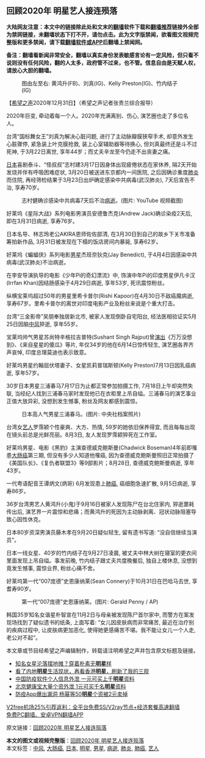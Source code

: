  <h2>回顾2020年 明星艺人接连殒落</h2> <p class="notice"><b>大陆网友注意：本文中的链接除此处和文末的<a href="https://github.com/bannedbook/fanqiang" >翻墙</a>软件下载和<a href="https://github.com/killgcd/justmysocks/blob/master/README.md">翻墙推荐</a>链接外全部为禁网链接，未翻墙状态下打不开，请勿点击。此为文字版禁闻，欲看图文视频完整版和更多禁闻，请下载<a href="https://github.com/bannedbook/fanqiang">翻墙软件或APP</a>后翻墙上禁闻网。</p><p>备注：翻墙看新闻非常安全，翻墙以真实身份发表敏感言论有一定风险，但只看不说则没有任何风险，翻的人太多，政府管不过来，也不管。信息自由是天赋人权，请放心大胆的翻墙。</b></p>  <div class="entry"> <figure><figcaption>图由左至右: 黄鸿升(FB)、刘真(IG)、Kelly Preston(IG)、竹内结子(IG)</figcaption></figure> <p>【<span class='wp_keywordlink_affiliate'><a href="https://www.soundofhope.org" title="希望之声" target="_blank">希望之声</a></span>2020年12月31日】（希望之声记者张贵兰综合报导）</p> <p>2020年巨变, 牵动着每一个人。2020年充满离别、伤心, 演艺圈也走了多位名人。</p> <p>台湾“国标舞女王”刘真为解决心脏问题, 进行了主动脉瓣膜狭窄手术, 却意外发生心脏骤停, 紧急装上叶克膜抢救, 装上心室辅助器等待换心, 但刘真最终还是斗不过死神, 于3月22日离世, 享年44岁；而丈夫辛龙至今仍走不出丧妻之痛。  </p> <p><a href="https://www.bannedbook.org/bnews/tag/%e6%97%a5%e6%9c%ac/" class="st_tag internal_tag" rel="tag" title="标签 日本 下的日志">日本</a>喜剧泰斗、“怪叔叔”志村建3月17日因身体出现疲倦状态在家休养, 隔2天开始发烧并伴有呼吸困难症状, 3月20日被送进东京都内一间医院, 之后因确诊重度<a href="https://www.bannedbook.org/bnews/tag/%e8%82%ba%e7%82%8e/" class="st_tag internal_tag" rel="tag" title="标签 肺炎 下的日志">肺炎</a>而住院, 再经筛检结果于3月23日出炉确定感染中共病毒(武汉肺炎), 7天后宣告不治, 享寿70岁。</p> <figure><figcaption>志村健确诊感染中共病毒7天后不治<a href="https://www.bannedbook.org/bnews/tag/%E7%97%85%E9%80%9D/" class="st_tag internal_tag" rel="tag" title="标签 病逝 下的日志">病逝</a>。(图片: YouTube 视频截图)</figcaption></figure> <p>好莱坞《星际大战》系列电影男演员安德鲁杰克(Andrew Jack)确诊染疫2天后, 即在3月31日病逝, 享寿76岁。</p> <p>日本名导、林志玲老公AKIRA恩师佐佐部清, 在3月30日到自己的故乡下关市准备筹拍新作品, 3月31日被发现在下榻的饭店房间内暴毙, 享寿62岁。</p>  <p>好莱坞《蝙蝠侠》系列电影<a href="https://www.bannedbook.org/bnews/tag/%e7%94%b7%e6%98%9f/" class="st_tag internal_tag" rel="tag" title="标签 男星 下的日志">男星</a>杰班奈狄克(Jay Benedict), 于4月4日因感染中共病毒(武汉肺炎)不治病逝。</p> <p>在李安导演执导的电影《少年Pi的奇幻漂流》中, 饰演中年Pi的印度男星伊凡卡汉(Irrfan Khan)因结肠感染于4月29日病逝, 享年53岁, 死讯震惊粉丝。</p> <p>纵横宝莱坞超过50年的男星里希卡普尔(Rishi Kapoor)在4月30日不敌癌魔病逝, 享寿67岁。里希卡普尔的离世对印度电影产业及粉丝来说是个重大打击。</p> <p>台湾“三金影帝”吴朋奉独居新北市, 被家人发现倒卧自宅阳台, 经法医相验证实5月25日因脑<a href="https://www.bannedbook.org/bnews/tag/%E4%B8%AD%E9%A3%8E/" class="st_tag internal_tag" rel="tag" title="标签 中风 下的日志">中风</a>猝逝, 享年55岁。  </p> <p>宝莱坞帅气男星苏尚特辛格拉吉普特(Sushant Singh Rajput)曾<span class='wp_keywordlink_affiliate'><a href="https://zh-cn.shenyunperformingarts.org/" title="演出" target="_blank">演出</a></span>《万万没想到》、《来自星星的傻瓜》等片, 年仅34岁的他在6月14日惊传轻生, 演艺圈各界齐声哀悼, 印度总理莫迪也表示致意。</p> <p>好莱坞男星约翰屈伏塔妻子、女星凯莉普瑞斯顿(Kelly Preston)7月13日因乳癌病逝, 享年57岁。  </p>  <p>30岁日本男星三浦春马7月17日为止都正常参加拍摄工作, 7月18日上午却突然失联, 当经纪人找到三浦春马家时发现他已在衣柜里上吊自缢。三浦春马的演艺事业正值大放异彩, 没想到发生憾事, 粉丝及网友都感到震惊。</p> <figure><figcaption>日本高人气男星三浦春马。(图片: 中央社档案照片)</figcaption></figure> <p>台湾女<a href="https://www.bannedbook.org/bnews/tag/%e8%89%ba%e4%ba%ba/" class="st_tag internal_tag" rel="tag" title="标签 艺人 下的日志">艺人</a>罗霈颖个性豪爽、大方、热情, 59岁的她依旧保养得宜, 而且每每出现在镜头前总是光鲜亮丽。8月3日, 友人发现罗霈颖猝死在工作室。</p> <p>好莱坞男星、电影《黑豹》主演查德威克鲍斯曼(Chadwick Boseman)4年前即罹患<a href="https://www.bannedbook.org/bnews/tag/%E5%A4%A7%E8%82%A0%E7%99%8C/" class="st_tag internal_tag" rel="tag" title="标签 大肠癌 下的日志">大肠癌</a>第三期, 但没有多少人知道他罹癌, 因为查德威克鲍斯曼照旧正常拍摄了《美国队长》、《复仇者联盟3》等9部影片；8月28日, 查德威克鲍斯曼病逝, 享年43岁。    </p> <p>一代粤语配音王谭炳文(炳哥) 6月发现患上<a href="https://www.bannedbook.org/bnews/tag/%e8%82%ba%e7%99%8c/" class="st_tag internal_tag" rel="tag" title="标签 肺癌 下的日志">肺癌</a>, 癌细胞急速扩散, 9月5日病逝, 享寿86岁。</p> <p>36岁台湾男艺人黄鸿升(小鬼)于9月16日被家人发现陈尸在台北住家内, 猝逝噩耗传出后, 演艺界一片震惊和悲痛；而黄鸿升的死因为主动脉剥离、冠状动脉阻塞导致心因性休克。</p> <p>日本80岁资深男演员藤木孝在9月20日疑似轻生, 留有遗书写道: “没自信继续当演员”。</p>  <p>日本一线女星、40岁的竹内结子在9月27日凌晨, 被丈夫中林大树在寝室的更衣间里面发现上吊自缢。事发前晚, 竹内结子跟丈夫共度晚餐后, 独自上楼休息, 没想到竟发生憾事, 震惊业界, 粉丝心痛不舍。</p> <p>好莱坞第一代“007庞德”史恩康纳莱(Sean Connery)于10月31日在巴哈马去世, 享耆寿90岁。</p> <figure><figcaption>第一代“007庞德”史恩康纳莱。(图片: Gerald Penny / AP)</figcaption></figure> </p> <p>韩国35岁知名女谐星朴智宣在11月2日与母亲被发现陈尸首尔家中, 而警方在案发现场找到了疑似遗书的纸条, 上面写着: “女儿因皮肤病而非常痛苦, 最近在治疗别的疾病过程中, 让皮肤病更加恶化, 使得她更感痛苦不堪。我不能让女儿一个人走, 老公对不起”。</p> <p>本文章或节目经希望之声编辑制作，转载请注明希望之声并包含原文标题及链接。</p> <ul class='op-related-articles' title='相关阅读'> <li><a href='https://www.bannedbook.org/bnews/yule/20201231/1458094.html' target='_blank'>知名女星沦落摆地摊？穿着朴素无<b>明星</b>样</a></li> <li><a href='https://www.bannedbook.org/bnews/yule/20201231/1458093.html' target='_blank'>看了内地<b>明星</b>生活现状，再看香港<b>明星</b>，刷新了我的三观</a></li> <li><a href='https://www.bannedbook.org/bnews/headline/20201229/1457352.html' target='_blank'>中国防疫软件个人信息外泄 一元可买上千<b>明星</b>资料</a></li> <li><a href='https://www.bannedbook.org/bnews/comments/20201229/1457234.html' target='_blank'>北京健康宝大量个资外泄 1元可买千名<b>明星</b>资料</a></li> <li><a href='https://www.bannedbook.org/bnews/cnnews/20201229/1457148.html' target='_blank'>防疫App爆出漏洞 杨幂等50<b>明星</b>个资被2元卖掉</a></li> </ul> <p class="texttj"> <a href="https://github.com/bannedbook/fanqiang/wiki/V2ray%E6%9C%BA%E5%9C%BA" target="_blank">V2free机场25%引荐返利：全平台免费SS/V2ray节点+经济套餐高速翻墙</a><br/> <a href="https://github.com/bannedbook/fanqiang/wiki/%E7%A6%81%E9%97%BB%E7%BD%91%E5%AE%89%E5%8D%93%E7%BF%BB%E5%A2%99%E6%96%B0%E9%97%BBAPP" target="_blank">免费PC翻墙、安卓VPN翻墙APP</a></p><p>原文链接：<a class="src_link"  href="https://www.soundofhope.org/post/459077" target="_blank">回顾2020年 明星艺人接连殒落</a></p> <a name='sharetosocial'></a>       <div><b>本文的图文或视频完整版</b>：<a href='https://www.bannedbook.org/bnews/comments/20201231/1458593.html'>回顾2020年 明星艺人接连殒落</a></div>  </div><!--END ENTRY--> <div class="postfooter"> <div>本文标签：<a href="https://www.bannedbook.org/bnews/tag/%E4%B8%AD%E9%A3%8E/" rel="tag">中风</a>, <a href="https://www.bannedbook.org/bnews/tag/%E5%A4%A7%E8%82%A0%E7%99%8C/" rel="tag">大肠癌</a>, <a href="https://www.bannedbook.org/bnews/tag/%e6%97%a5%e6%9c%ac/" rel="tag">日本</a>, <a href="https://www.bannedbook.org/bnews/tag/%e6%98%8e%e6%98%9f/" rel="tag">明星</a>, <a href="https://www.bannedbook.org/bnews/tag/%e7%94%b7%e6%98%9f/" rel="tag">男星</a>, <a href="https://www.bannedbook.org/bnews/tag/%E7%97%85%E9%80%9D/" rel="tag">病逝</a>, <a href="https://www.bannedbook.org/bnews/tag/%e8%82%ba%e7%82%8e/" rel="tag">肺炎</a>, <a href="https://www.bannedbook.org/bnews/tag/%e8%82%ba%e7%99%8c/" rel="tag">肺癌</a>, <a href="https://www.bannedbook.org/bnews/tag/%e8%89%ba%e4%ba%ba/" rel="tag">艺人</a></div>  </div><!--END POSTFOOTER--> 